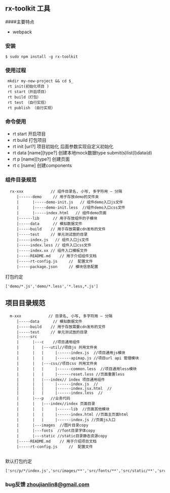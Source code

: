 ## rx-toolkit 工具

####主要特点

*  webpack


### 安装

```
$ sudo npm install -g rx-toolkit

```

### 使用过程

`````
 mkdir my-new-project && cd $_
 rt init(初始化项目 )
 rt start（开启项目）
 rt build（打包）
 rt test （自行实现）
 rt publish （自行实现）
`````


### 命令使用
* rt start 开启项目
* rt build 打包项目
* rt init [url?] 项目初始化 后面参数实现自定义初始化
* rt data [name][type?] 创建本地mock数据type submit(s)list(l)data(d)
* rt p [name][type?] 创建页面
* rt c [name]  创建components



### 组件目录规范

```
  rx-xxx            // 组件目录名, 小写, 多字符用 – 分隔
     |------demo     // 用于存放demo的文件夹
     |      |-----demo-init.js   // 组件demo入口js文件
     |      |-----demo-init.less  //组件demo入口css文件
     |      |-----index.html   // 组件demo页面
     |------lib      // 用于存放组件的子模块
     |-----data      // 模拟数据文件
     |-----build    // 用于存放需要cdn发布的文件
     |-----test     // 单元测试放的目录
     |-----index.js   // 组件入口js文件
     |-----index.less // 组件入口css文件
     |-----index.xx // 组件入口模板文件
     |-----README.md    // 用于介绍组件文档
     |-----rt-config.js     //  配置文件
     |-----package.json     // 模块信息配置
```
 打包约定

````
['demo/*.js','demo/*.less','*.less,*.js']
````


## 项目目录规范

```
  m-xxx            // 目录名, 小写, 多字符用 – 分隔
     |-----data      // 模拟数据文件
     |-----build    // 用于存放需要cdn发布的文件
     |-----test     // 单元测试放的目录
     |-----src
     |      |---c    //项目通用组件
     |      |   |---util//项目js 共用文件夹
     |      |   |     |------index.js  //项目通用js模块
     |      |   |     |------apimap.js //项目url api 管理模块
     |      |   |---css//项目css 共用文件夹
     |      |   |     |------common.less  //项目通用less模块
     |      |   |     |------reset.less //页面重置less
     |      |   |---index// index 项目通用组件
     |      |   |     |------index.js  //
     |      |   |     |------index.jsx.html  //
     |      |   |     |------index.less  //
     |      |---p   //业务代码
     |      |   |---index//index 页面目录
     |      |   |     |------lib  //页面其他模块
     |      |   |     |------index.html //页面主页面html
     |      |   |     |------index.js //页面js入口
     |      |---images  //图片目录copy
     |      |---fonts  //font目录字体copy   
     |      |---static //static目录静态资源copy
     |-----README.md    // 用于介绍项目文档
     |-----rt-config.js     //  配置文件
   
```
默认打包约定

````
['src/p/*/index.js','src/images/**','src/fonts/**','src/static/**','src/minifys/**']
````


        

### bug反馈 zhoujianlin8@gmail.com

